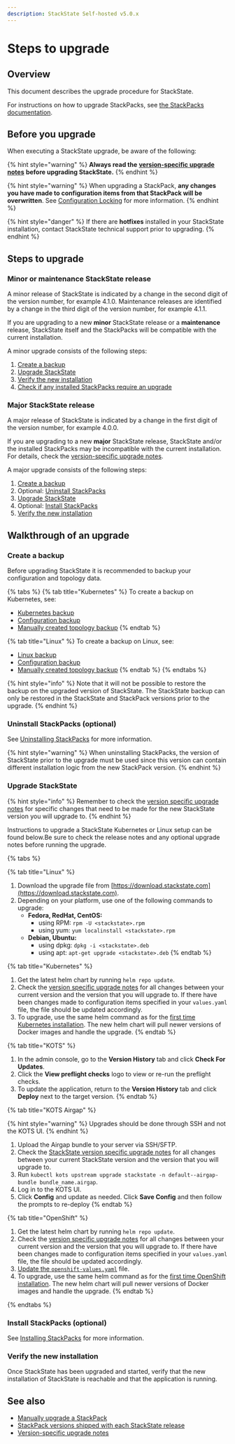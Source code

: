 ```yaml
---
description: StackState Self-hosted v5.0.x
---
```


# Steps to upgrade

## Overview

This document describes the upgrade procedure for StackState.

For instructions on how to upgrade StackPacks, see [the StackPacks documentation](../../stackpacks/about-stackpacks.md#upgrade-a-stackpack).

## Before you upgrade

When executing a StackState upgrade, be aware of the following:

{% hint style="warning" %}
**Always read the** [**version-specific upgrade notes**](version-specific-upgrade-instructions.md) **before upgrading StackState.**
{% endhint %}

{% hint style="warning" %}
When upgrading a StackPack, **any changes you have made to configuration items from that StackPack will be overwritten**. See [Configuration Locking](../../stackpacks/about-stackpacks.md#locked-configuration-items) for more information.
{% endhint %}

{% hint style="danger" %}
If there are **hotfixes** installed in your StackState installation, contact StackState technical support prior to upgrading.
{% endhint %}

## Steps to upgrade

### Minor or maintenance StackState release

A minor release of StackState is indicated by a change in the second digit of the version number, for example 4.1.0. Maintenance releases are identified by a change in the third digit of the version number, for example 4.1.1.

If you are upgrading to a new **minor** StackState release or a **maintenance** release, StackState itself and the StackPacks will be compatible with the current installation.

A minor upgrade consists of the following steps:

1. [Create a backup](steps-to-upgrade.md#create-a-backup)
2. [Upgrade StackState](steps-to-upgrade.md#upgrade-stackstate)
3. [Verify the new installation](steps-to-upgrade.md#verify-the-new-installation)
4. [Check if any installed StackPacks require an upgrade](stackpack-versions.md)

### Major StackState release

A major release of StackState is indicated by a change in the first digit of the version number, for example 4.0.0.

If you are upgrading to a new **major** StackState release, StackState and/or the installed StackPacks may be incompatible with the current installation. For details, check the [version-specific upgrade notes](version-specific-upgrade-instructions.md).

A major upgrade consists of the following steps:

1. [Create a backup](steps-to-upgrade.md#create-a-backup)
2. Optional: [Uninstall StackPacks](steps-to-upgrade.md#uninstall-stackpacks-optional)
3. [Upgrade StackState](steps-to-upgrade.md#upgrade-stackstate)
4. Optional: [Install StackPacks](steps-to-upgrade.md#install-stackpacks-optional)
5. [Verify the new installation](steps-to-upgrade.md#verify-the-new-installation)

## Walkthrough of an upgrade

### Create a backup

Before upgrading StackState it is recommended to backup your configuration and topology data.

{% tabs %}
{% tab title="Kubernetes" %}
To create a backup on Kubernetes, see:

* [Kubernetes backup](../data-management/backup_restore/kubernetes_backup.md)
* [Configuration backup](../data-management/backup_restore/configuration_backup.md)
* [Manually created topology backup](../data-management/backup_restore/manual_topology_backup.md)
{% endtab %}

{% tab title="Linux" %}
To create a backup on Linux, see:

* [Linux backup](../data-management/backup_restore/linux_backup.md)
* [Configuration backup](../data-management/backup_restore/configuration_backup.md)
* [Manually created topology backup](../data-management/backup_restore/manual_topology_backup.md)
{% endtab %}
{% endtabs %}

{% hint style="info" %}
Note that it will not be possible to restore the backup on the upgraded version of StackState. The StackState backup can only be restored in the StackState and StackPack versions prior to the upgrade.
{% endhint %}

### Uninstall StackPacks (optional)

See [Uninstalling StackPacks](../../stackpacks/about-stackpacks.md#install-or-uninstall-a-stackpack) for more information.

{% hint style="warning" %}
When uninstalling StackPacks, the version of StackState prior to the upgrade must be used since this version can contain different installation logic from the new StackPack version.
{% endhint %}

### Upgrade StackState

{% hint style="info" %}
Remember to check the [version specific upgrade notes](version-specific-upgrade-instructions.md) for specific changes that need to be made for the new StackState version you will upgrade to.
{% endhint %}

Instructions to upgrade a StackState Kubernetes or Linux setup can be found below.Be sure to check the release notes and any optional upgrade notes before running the upgrade.

{% tabs %}

{% tab title="Linux" %}
1. Download the upgrade file from [https://download.stackstate.com](https://download.stackstate.com).
2. Depending on your platform, use one of the following commands to upgrade:
   * **Fedora, RedHat, CentOS:**
     * using RPM: `rpm -U <stackstate>.rpm`
     * using yum: `yum localinstall <stackstate>.rpm`
   * **Debian, Ubuntu:**
     * using dpkg: `dpkg -i <stackstate>.deb`
     * using apt: `apt-get upgrade <stackstate>.deb`
{% endtab %}

{% tab title="Kubernetes" %}
1. Get the latest helm chart by running `helm repo update`.
2. Check the [version specific upgrade notes](version-specific-upgrade-instructions.md) for all changes between your current version and the version that you will upgrade to. If there have been changes made to configuration items specified in your `values.yaml` file, the file should be updated accordingly.
3. To upgrade, use the same helm command as for the [first time Kubernetes installation](../install-stackstate/kubernetes_install/install_stackstate.md#deploy-stackstate-with-helm). The new helm chart will pull newer versions of Docker images and handle the upgrade.
{% endtab %}

{% tab title="KOTS" %}
1. In the admin console, go to the **Version History** tab and click **Check For Updates**.
2. Click the **View preflight checks** logo to view or re-run the preflight checks.
3. To update the application, return to the **Version History** tab and click **Deploy** next to the target version.
{% endtab %}  

{% tab title="KOTS Airgap" %}

{% hint style="warning" %}
Upgrades should be done through SSH and not the KOTS UI.
{% endhint %}

1. Upload the Airgap bundle to your server via SSH/SFTP.
2. Check the [StackState version specific upgrade notes](version-specific-upgrade-instructions.md) for all changes between your current StackState version and the version that you will upgrade to. 
3. Run `kubectl kots upstream upgrade stackstate -n default--airgap-bundle bundle_name.airgap`.
4. Log in to the KOTS UI.
5. Click **Config** and update as needed. Click **Save Config** and then follow the prompts to re-deploy
{% endtab %}

{% tab title="OpenShift" %}
1. Get the latest helm chart by running `helm repo update`.
2. Check the [version specific upgrade notes](version-specific-upgrade-instructions.md) for all changes between your current version and the version that you will upgrade to. If there have been changes made to configuration items specified in your `values.yaml` file, the file should be updated accordingly.
3. [Update the `openshift-values.yaml`](/setup/install-stackstate/openshift_install.md#additional-openshift-values-file) file.
4. To upgrade, use the same helm command as for the [first time OpenShift installation](/setup/install-stackstate/openshift_install.md#deploy-stackstate-with-helm). The new helm chart will pull newer versions of Docker images and handle the upgrade.
{% endtab %}

{% endtabs %}

### Install StackPacks (optional)

See [Installing StackPacks](../../stackpacks/about-stackpacks.md#install-or-uninstall-a-stackpack) for more information.

### Verify the new installation

Once StackState has been upgraded and started, verify that the new installation of StackState is reachable and that the application is running.

## See also

* [Manually upgrade a StackPack](../../stackpacks/about-stackpacks.md#upgrade-a-stackpack)
* [StackPack versions shipped with each StackState release](stackpack-versions.md)
* [Version-specific upgrade notes](version-specific-upgrade-instructions.md)

